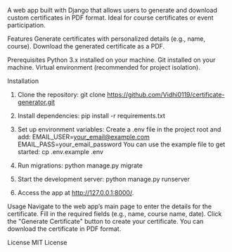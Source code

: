 A web app built with Django that allows users to generate and download custom certificates in PDF format. Ideal for course certificates or event participation.


Features
Generate certificates with personalized details (e.g., name, course).
Download the generated certificate as a PDF.


Prerequisites
Python 3.x installed on your machine.
Git installed on your machine.
Virtual environment (recommended for project isolation).


Installation

1. Clone the repository:
git clone https://github.com/Vidhi0119/certificate-generator.git

2. Install dependencies:
pip install -r requirements.txt

3. Set up environment variables:
Create a .env file in the project root and add:
  EMAIL_USER=your_email@example.com
  EMAIL_PASS=your_email_password
You can use the example file to get started:
  cp .env.example .env

4. Run migrations:
python manage.py migrate

5. Start the development server:
python manage.py runserver

6. Access the app at http://127.0.0.1:8000/.
   

Usage
Navigate to the web app’s main page to enter the details for the certificate.
Fill in the required fields (e.g., name, course name, date).
Click the "Generate Certificate" button to create your certificate.
You can download the certificate in PDF format.


License
MIT License




